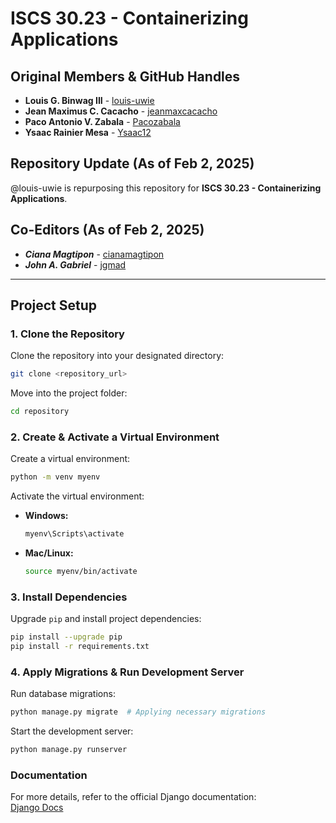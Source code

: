 # ISCS 30.23 - Containerizing Applications

## Original Members & GitHub Handles
- **Louis G. Binwag III** - [louis-uwie](https://github.com/louis-uwie)  
- **Jean Maximus C. Cacacho** - [jeanmaxcacacho](https://github.com/jeanmaxcacacho)  
- **Paco Antonio V. Zabala** - [Pacozabala](https://github.com/Pacozabala)  
- **Ysaac Rainier Mesa** - [Ysaac12](https://github.com/Ysaac12)  

## Repository Update (As of Feb 2, 2025)
@louis-uwie is repurposing this repository for **ISCS 30.23 - Containerizing Applications**.

## Co-Editors (As of Feb 2, 2025)
- ***Ciana Magtipon*** - [cianamagtipon](https://github.com/cianamagtipon)
- ***John A. Gabriel*** - [jgmad](https://github.com/jgmad)

---

## Project Setup

### 1. Clone the Repository
Clone the repository into your designated directory:
```bash
git clone <repository_url>
```

Move into the project folder:
```bash
cd repository
```

### 2. Create & Activate a Virtual Environment
Create a virtual environment:
```bash
python -m venv myenv
```

Activate the virtual environment:
- **Windows:**
  ```bash
  myenv\Scripts\activate
  ```
- **Mac/Linux:**
  ```bash
  source myenv/bin/activate
  ```

### 3. Install Dependencies
Upgrade `pip` and install project dependencies:
```bash
pip install --upgrade pip
pip install -r requirements.txt
```

### 4. Apply Migrations & Run Development Server
Run database migrations:
```bash
python manage.py migrate  # Applying necessary migrations
```

Start the development server:
```bash
python manage.py runserver
```

### Documentation
For more details, refer to the official Django documentation:  
[Django Docs](https://docs.djangoproject.com/en/5.1/)
